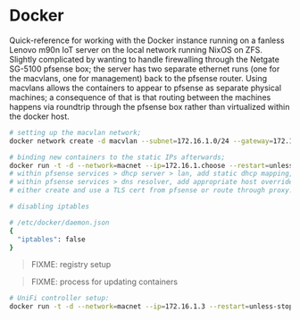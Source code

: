 
# Docker

Quick-reference for working with the Docker instance running on a fanless Lenovo
m90n IoT server on the local network running NixOS on ZFS.  Slightly complicated
by wanting to handle firewalling through the Netgate SG-5100 pfsense box; the
server has two separate ethernet runs (one for the macvlans, one for management)
back to the pfsense router.  Using macvlans allows the containers to appear to
pfsense as separate physical machines; a consequence of that is that routing
between the machines happens via roundtrip through the pfsense box rather than
virtualized within the docker host.

```sh
# setting up the macvlan network;
docker network create -d macvlan --subnet=172.16.1.0/24 --gateway=172.16.1.1 -o parent=enp2s0 macnet
```

```sh
# binding new containers to the static IPs afterwards;
docker run -t -d --network=macnet --ip=172.16.1.choose --restart=unless-stopped --name=choose choose:latest
# within pfsense services > dhcp server > lan, add static dhcp mapping, so DHCP doesn't assign it.
# within pfsense services > dns resolver, add appropriate host overrides.
# either create and use a TLS cert from pfsense or route through proxy.
```

```sh
# disabling iptables

# /etc/docker/daemon.json
{
  "iptables": false
}
```

> FIXME: registry setup

> FIXME: process for updating containers

```sh
# UniFi controller setup:
docker run -t -d --network=macnet --ip=172.16.1.3 --restart=unless-stopped --name=unifi -e MEM_LIMIT=1024M linuxserver/unifi-controller:latest
```

